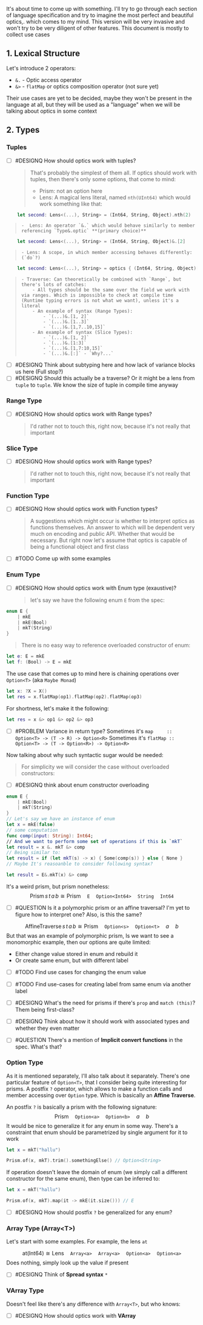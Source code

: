 It's about time to come up with something. I'll try to go through each section of language specification and try to imagine the most perfect and beautiful optics,. which comes to my mind. This version will be very invasive and won't try to be  very diligent of other features. This document is mostly to collect use cases

## 1. Lexical Structure

Let's introduce 2 operators:

- `&.` - Optic access operator
- `&>` - `flatMap` or optics composition operator (not sure yet)

Their use cases are yet to be decided, maybe they won't be present in the language at all, but they will be used as a "language" when we will be talking about optics in some context

## 2. Types

### Tuples

- [ ] #DESIGNQ How should optics work with tuples?
	> That's probably the simplest of them all. If optics should work with tuples, then there's only some options, that come to mind:
	>
	> - Prism: not an option here 
	> - Lens: A magical lens literal, named `nth(UInt64)` which would work something like that:
```swift
	let second: Lens<(...), String> = (Int64, String, Object).nth(2)
```
>	  -  Lens: An operator `&.` which would behave similarly to member referencing `Type&.optic` **(primary choice)**
```swift
	let second: Lens<(...), String> = (Int64, String, Object)&.[2]
```
>	  - Lens: A scope, in which member accessing behaves differently: (`do`?)
```swift
	let second: Lens<(...), String> = optics { (Int64, String, Object)[2] }
```
>	  - Traverse: Can theoretically be combined with `Range`, but there's lots of catches:
>		  - All types should be the same over the field we work with via ranges. Which is impossible to check at compile time (Runtime typing errors is not what we want), unless it's a literal
>		  - An example of syntax (Range Types):
>			  - `(...)&.[1, 2]`
>			  - `(...)&.[1..3]`
>			  - `(...)&.[1,7..10,15]`
>		  - An example of syntax (Slice Types):
>			  - `(...)&.[1, 2]`
>			  - `(...)&.[1:3]`
>			  - `(...)&.[1,7:10,15]`
>			  - `(...)&.[:]` - `Why?...`

- [ ] #DESIGNQ Think about subtyping here and how lack of variance blocks us here (Full stop?)
- [ ] #DESIGNQ Should this actually be a traverse? Or it might be a lens from `tuple` to `tuple`. We know the size of tuple in compile time anyway
### Range Type

- [ ] #DESIGNQ How should optics work with Range types?
	> I'd rather not to touch this, right now, because it's not really that important
### Slice Type

- [ ] #DESIGNQ How should optics work with Range types?
	> I'd rather not to touch this, right now, because it's not really that important

### Function Type
- [ ] #DESIGNQ How should optics work with Function types?
	> A suggestions which might occur is whether to interpret optics as functions themselves. An answer to which will be dependent very much on encoding and public API. Whether that would be necessary. But right now let's assume that optics is capable of being a functional object and first class
- [ ] #TODO Come up with some examples

### Enum Type
- [ ] #DESIGNQ How should optics work with Enum type (exaustive)?
	> let's say we have the following enum `E` from the spec:
```swift
enum E {
	| mkE
	| mkE(Bool)
	| mkT(String)
}
```
> There is no easy way to reference overloaded constructor of enum:
```swift
let e: E = mkE
let f: (Bool) -> E = mkE
```
The use case that comes up to mind here is chaining operations over `Option<T>` (aka `Maybe Monad`)
```swift
let x: ?X = X()
let res = x.flatMap(op1).flatMap(op2).flatMap(op3)
```
For shortness, let's make it the following:
```swift
let res = x &> op1 &> op2 &> op3
```
- [ ] #PROBLEM Variance in return type? 
	Sometimes it's `map     :: Option<T> -> (T -> R) -> Option<R>`
	Sometimes it's `flatMap :: Option<T> -> (T -> Option<R>) -> Option<R>`

Now talking about why such syntactic sugar would be needed:

> For simplicity we will consider the case without overloaded constructors:
- [ ] #DESIGNQ think about enum constructor overloading

```swift
enum E {
	| mkE(Bool)
	| mkT(String)
}
// Let's say we have an instance of enum
let x = mkE(false)
// some computation
func comp(input: String): Int64;
// And we want to perform some set of operations if this is `mkT`
let result = x &. mkT &> comp
// Being similar to:
let result = if (let mkT(s) -> x) { Some(comp(s)) } else { None }
// Maybe It's reasoanble to consider following syntax?

let result = E&.mkT(x) &> comp
```
It's a weird prism, but prism nonetheless: 
$$\text{Prism}\,s\,t\,a\,b \cong \text{Prism}\quad\texttt{E}\quad\texttt{Option<Int64>}\quad\texttt{String}\quad \texttt{Int64} $$
- [ ] #QUESTION Is it a polymorphic prism or an affine traversal? I'm yet to figure how to interpret one? Also, is this the same?

$$\text{AffineTraverse}\,s\,t\,a\,b \cong \text{Prism}\quad\texttt{Option<s>}\quad\texttt{Option<t>}\quad a \quad b$$
But that was an example of polymorphic prism, Is we want to see a monomorphic example, then our options are quite limited:
- Either change value stored in enum and rebuild it
- Or create same enum, but with different label
	
- [ ] #TODO Find use cases for changing the enum value
- [ ] #TODO Find use-cases for creating label from same enum via another label

- [ ] #DESIGNQ What's the need for prisms if there's `prop` and `match (this)`? Them being first-class?
- [ ] #DESIGNQ Think about how it should work with associated types and whether they even matter
- [ ] #QUESTION There's a mention of **Implicit convert functions** in the spec. What's that?
### Option Type

As it is mentioned separately, I'll also talk about it separately. There's one particular feature of `Option<T>`, that I consider being quite interesting for prisms. A postfix `?` operator, which allows to make a function calls and member accessing over `Option` type. Which is basically an **Affine Traverse**.

An postfix `?` is basically a prism with the following signature:
$$\text{Prism}\quad\texttt{Option<a>}\quad\texttt{Option<b>}\quad a \quad b$$
It would be nice to generalize it for any enum in some way. There's a constraint that enum should be parametrized by single argument for it to work
```swift
let x = mkT("hallu")

Prism.of(x, mkT).trim().somethingElse() // Option<String>
```

If operation doesn't leave the domain of enum (we simply call a different constructor for the same enum), then type can be inferred to:

```swift
let x = mkT("hallu")

Prism.of(x, mkT).map(it -> mkE(it.size())) // E
```
- [ ] #DESIGNQ How should postfix `?`  be generalized for any enum?
### Array Type (Array\<T\>)

Let's start with some examples. For example, the lens `at`

$$ \text{at(Int64)} \cong \text{Lens}\quad\texttt{Array<a>}\quad\texttt{Array<a>}\quad \texttt{Option<a>} \quad \texttt{Option<a>} $$
Does nothing, simply look up the value if present

- [ ] #DESIGNQ Think of **Spread syntax** `*`

### VArray Type

Doesn't feel like there's any difference with `Array<T>`, but who knows:
- [ ] #DESIGNQ How should optics work with **VArray**

